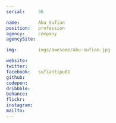 ```yaml
---
serial:     36

name:       Abu Sufian
position:   profession
agency:     company
agencySite:

img:        imgs/awesome/abu-sufian.jpg

website:    
twitter:    
facebook:   sufiantipu01
github:     
codepen:    
dribbble:   
behance:    
flickr:     
instagram:  
mailto:     
---
```


